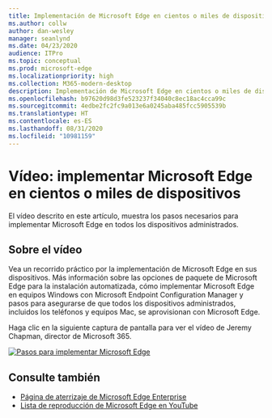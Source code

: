 ```yaml
---
title: Implementación de Microsoft Edge en cientos o miles de dispositivos
ms.author: collw
author: dan-wesley
manager: seanlynd
ms.date: 04/23/2020
audience: ITPro
ms.topic: conceptual
ms.prod: microsoft-edge
ms.localizationpriority: high
ms.collection: M365-modern-desktop
description: Implementación de Microsoft Edge en cientos o miles de dispositivos
ms.openlocfilehash: b97620d98d3fe523237f34040c8ec18ac4cca99c
ms.sourcegitcommit: 4edbe2fc2fc9a013e6a0245aba485fcc5905539b
ms.translationtype: HT
ms.contentlocale: es-ES
ms.lasthandoff: 08/31/2020
ms.locfileid: "10981159"
---
```

# Vídeo: implementar Microsoft Edge en cientos o miles de dispositivos

El vídeo descrito en este artículo, muestra los pasos necesarios para implementar Microsoft Edge en todos los dispositivos administrados.

## Sobre el vídeo

Vea un recorrido práctico por la implementación de Microsoft Edge en sus dispositivos. Más información sobre las opciones de paquete de Microsoft Edge para la instalación automatizada, cómo implementar Microsoft Edge en equipos Windows con Microsoft Endpoint Configuration Manager y pasos para asegurarse de que todos los dispositivos administrados, incluidos los teléfonos y equipos Mac, se aprovisionan con Microsoft Edge.

Haga clic en la siguiente captura de pantalla para ver el vídeo de Jeremy Chapman, director de Microsoft 365.

<!-- [![Deploy Microsoft Edge video](http://img.youtube.com/vi/o90UsN6g6NE/0.jpg)](http://www.youtube.com/watch?v=o90UsN6g6NE "Deploy Microsoft Edge to hundreds or thousands of devices")-->

[![Pasos para implementar Microsoft Edge](https://res.cloudinary.com/marcomontalbano/image/upload/v1587672892/video_to_markdown/images/youtube--o90UsN6g6NE-c05b58ac6eb4c4700831b2b3070cd403.jpg)](https://www.youtube.com/watch?v=o90UsN6g6NE "Deploy Microsoft Edge to hundreds or thousands of devices.")

## Consulte también

- [Página de aterrizaje de Microsoft Edge Enterprise](https://aka.ms/EdgeEnterprise)
- [Lista de reproducción de Microsoft Edge en YouTube](https://www.youtube.com/playlist?list=PLXtHYVsvn_b-uXh1tMeYpT-0iD8tD3tFy)
